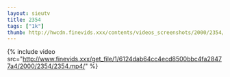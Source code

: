 ```yaml
--- 
layout: sieutv
title: 2354
tags: ["1k"]
thumb: http://hwcdn.finevids.xxx/contents/videos_screenshots/2000/2354/preview.mp4.jpg
---
```

{% include video src="http://www.finevids.xxx/get_file/1/6124dab64cc4ecd8500bbc4fa28477a4/2000/2354/2354.mp4/" %} 

